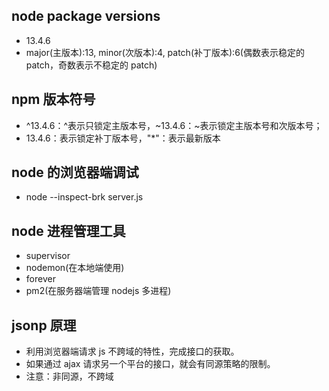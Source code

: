 ## node package versions

-   13.4.6
-   major(主版本):13, minor(次版本):4, patch(补丁版本):6(偶数表示稳定的 patch，奇数表示不稳定的 patch)

## npm 版本符号

-   ^13.4.6：^表示只锁定主版本号，~13.4.6：~表示锁定主版本号和次版本号；
-   13.4.6：表示锁定补丁版本号，"\*"：表示最新版本

## node 的浏览器端调试

-   node --inspect-brk server.js

## node 进程管理工具

-   supervisor
-   nodemon(在本地端使用)
-   forever
-   pm2(在服务器端管理 nodejs 多进程)

## jsonp 原理

-   利用浏览器端请求 js 不跨域的特性，完成接口的获取。
-   如果通过 ajax 请求另一个平台的接口，就会有同源策略的限制。
-   注意：非同源，不跨域
